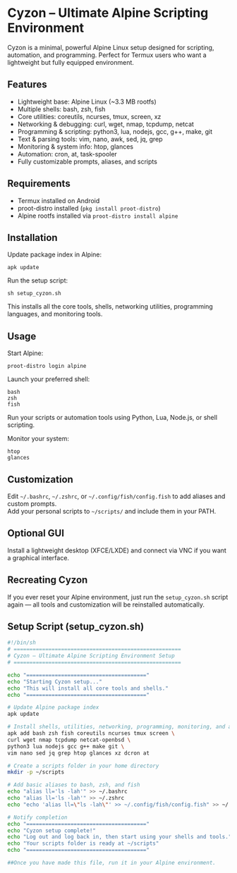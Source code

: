 # Cyzon – Ultimate Alpine Scripting Environment

Cyzon is a minimal, powerful Alpine Linux setup designed for scripting, automation, and programming. Perfect for Termux users who want a lightweight but fully equipped environment.

## Features

- Lightweight base: Alpine Linux (~3.3 MB rootfs)  
- Multiple shells: bash, zsh, fish  
- Core utilities: coreutils, ncurses, tmux, screen, xz  
- Networking & debugging: curl, wget, nmap, tcpdump, netcat  
- Programming & scripting: python3, lua, nodejs, gcc, g++, make, git  
- Text & parsing tools: vim, nano, awk, sed, jq, grep  
- Monitoring & system info: htop, glances  
- Automation: cron, at, task-spooler  
- Fully customizable prompts, aliases, and scripts  

## Requirements

- Termux installed on Android  
- proot-distro installed (`pkg install proot-distro`)  
- Alpine rootfs installed via `proot-distro install alpine`  

## Installation

Update package index in Alpine:

```
apk update
```

Run the setup script:

```
sh setup_cyzon.sh
```

This installs all the core tools, shells, networking utilities, programming languages, and monitoring tools.

## Usage

Start Alpine:

```
proot-distro login alpine
```

Launch your preferred shell:

```
bash
zsh
fish
```

Run your scripts or automation tools using Python, Lua, Node.js, or shell scripting.  

Monitor your system:

```
htop
glances
```

## Customization

Edit `~/.bashrc`, `~/.zshrc`, or `~/.config/fish/config.fish` to add aliases and custom prompts.  
Add your personal scripts to `~/scripts/` and include them in your PATH.

## Optional GUI

Install a lightweight desktop (XFCE/LXDE) and connect via VNC if you want a graphical interface.

## Recreating Cyzon

If you ever reset your Alpine environment, just run the `setup_cyzon.sh` script again — all tools and customization will be reinstalled automatically.

## Setup Script (setup_cyzon.sh)

```sh
#!/bin/sh
# =====================================================
# Cyzon – Ultimate Alpine Scripting Environment Setup
# =====================================================

echo "======================================"
echo "Starting Cyzon setup..."
echo "This will install all core tools and shells."
echo "======================================"

# Update Alpine package index
apk update

# Install shells, utilities, networking, programming, monitoring, and automation tools
apk add bash zsh fish coreutils ncurses tmux screen \
curl wget nmap tcpdump netcat-openbsd \
python3 lua nodejs gcc g++ make git \
vim nano sed jq grep htop glances xz dcron at

# Create a scripts folder in your home directory
mkdir -p ~/scripts

# Add basic aliases to bash, zsh, and fish
echo "alias ll='ls -lah'" >> ~/.bashrc
echo "alias ll='ls -lah'" >> ~/.zshrc
echo "echo 'alias ll=\"ls -lah\"' >> ~/.config/fish/config.fish" >> ~/.config/fish/config.fish

# Notify completion
echo "======================================"
echo "Cyzon setup complete!"
echo "Log out and log back in, then start using your shells and tools."
echo "Your scripts folder is ready at ~/scripts"
echo "======================================"

##Once you have made this file, run it in your Alpine environment.
